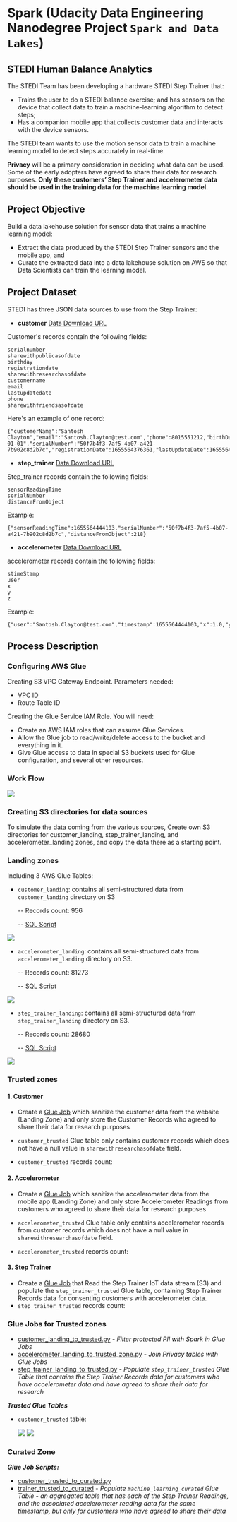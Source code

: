 
# Spark (Udacity Data Engineering Nanodegree Project `Spark and Data Lakes`)

## STEDI Human Balance Analytics
The STEDI Team has been developing a hardware STEDI Step Trainer that:

- Trains the user to do a STEDI balance exercise; and has sensors on the device that collect data to train a machine-learning algorithm to detect steps;
- Has a companion mobile app that collects customer data and interacts with the device sensors. 

The STEDI team wants to use the motion sensor data to train a machine learning model to detect steps accurately in real-time. 

**Privacy** will be a primary consideration in deciding what data can be used. Some of the early adopters have agreed to share their data for research purposes. **Only these customers’ Step Trainer and accelerometer data should be used in the training data for the machine learning model.**

## Project Objective
Build a data lakehouse solution for sensor data that trains a machine learning model: 
- Extract the data produced by the STEDI Step Trainer sensors and the mobile app, and 
- Curate the extracted data into a data lakehouse solution on AWS so that Data Scientists can train the learning model.

## Project Dataset
STEDI has three JSON data sources to use from the Step Trainer: 

- **customer**
[Data Download URL](https://github.com/udacity/nd027-Data-Engineering-Data-Lakes-AWS-Exercises/tree/main/project/starter/customer/landing)

Customer's records contain the following fields:

    serialnumber
    sharewithpublicasofdate
    birthday
    registrationdate
    sharewithresearchasofdate
    customername
    email
    lastupdatedate
    phone
    sharewithfriendsasofdate
Here's an example of one record:
```
{"customerName":"Santosh Clayton","email":"Santosh.Clayton@test.com","phone":8015551212,"birthDay":"1900-01-01","serialNumber":"50f7b4f3-7af5-4b07-a421-7b902c8d2b7c","registrationDate":1655564376361,"lastUpdateDate":1655564376361,"shareWithResearchAsOfDate":1655564376361.0,"shareWithPublicAsOfDate":1655564376361.0,"shareWithFriendsAsOfDate":1655564376361.0}

```
- **step_trainer**
[Data Download URL](https://github.com/udacity/nd027-Data-Engineering-Data-Lakes-AWS-Exercises/tree/main/project/starter/step_trainer/landing)

Step_trainer records contain the following fields:

    sensorReadingTime
    serialNumber
    distanceFromObject
Example:
```
{"sensorReadingTime":1655564444103,"serialNumber":"50f7b4f3-7af5-4b07-a421-7b902c8d2b7c","distanceFromObject":218}
```
- **accelerometer**
[Data Download URL](https://github.com/udacity/nd027-Data-Engineering-Data-Lakes-AWS-Exercises/tree/main/project/starter/accelerometer/landing)

accelerometer records contain the following fields:

    stimeStamp
    user
    x
    y
    z
Example:
```
{"user":"Santosh.Clayton@test.com","timestamp":1655564444103,"x":1.0,"y":-1.0,"z":-1.0}
```

## Process Description

### Configuring AWS Glue
Creating S3 VPC Gateway Endpoint. Parameters needed:
- VPC ID
- Route Table ID

Creating the Glue Service IAM Role. You will need:
- Create an AWS IAM roles that can assume Glue Services. 
- Allow the Glue job to read/write/delete access to the bucket and everything in it.
- Give Glue access to data in special S3 buckets used for Glue configuration, and several other resources.

### Work Flow
![](./images/workflow.jpeg)

### Creating S3 directories for data sources

To simulate the data coming from the various sources, Create own S3 directories for customer_landing, step_trainer_landing, and accelerometer_landing zones, and copy the data there as a starting point.

### Landing zones
Including 3 AWS Glue Tables:
- `customer_landing`: contains all semi-structured data from `customer_landing` directory on S3

    -- Records count: 956

    -- [SQL Script](https://github.com/udacity/nd027-Data-Engineering-Data-Lakes-AWS-Exercises/tree/main/project/starter/accelerometer/landing)

![](./images/customer_landing.png)

- `accelerometer_landing`: contains all semi-structured data from `accelerometer_landing` directory on S3.

    -- Records count: 81273

    -- [SQL Script](https://github.com/udacity/nd027-Data-Engineering-Data-Lakes-AWS-Exercises/tree/main/project/starter/accelerometer/landing)

![](./images/accelerometer_landing.png)

- `step_trainer_landing`: contains all semi-structured data from `step_trainer_landing` directory on S3.

    -- Records count: 28680

    -- [SQL Script](https://github.com/udacity/nd027-Data-Engineering-Data-Lakes-AWS-Exercises/tree/main/project/starter/accelerometer/landing)

![](./images/step_trainer_landing.png)

### Trusted zones
#### 1. Customer
- Create a [Glue Job](google.com) which sanitize the customer data from the website (Landing Zone) and only store the Customer Records who agreed to share their data for research purposes
- `customer_trusted` Glue table only contains customer records which does not have a null value in `sharewithresearchasofdate` field.

- `customer_trusted` records count:

#### 2. Accelerometer
- Create a [Glue Job](google.com) which sanitize the accelerometer data from the mobile app (Landing Zone) and only store Accelerometer Readings from customers who agreed to share their data for research purposes  

- `accelerometer_trusted` Glue table only contains accelerometer records from customer records which does not have a null value in `sharewithresearchasofdate` field.
- `accelerometer_trusted` records count: 

#### 3. Step Trainer
- Create a [Glue Job](google.com) that Read the Step Trainer IoT data stream (S3) and populate the `step_trainer_trusted` Glue table, containing Step Trainer Records data for consenting customers with accelerometer data.
- `step_trainer_trusted` records count: 

### Glue Jobs for Trusted zones
* [customer_landing_to_trusted.py](./Work/python/customer_landing_to_trusted.py) - _Filter protected PII with Spark in Glue Jobs_
* [accelerometer_landing_to_trusted_zone.py](./Work/python/accelerometer_landing_to_trusted_zone.py) - _Join Privacy tables with Glue Jobs_
* [step_trainer_landing_to_trusted.py](./Work/python/step_trainer_landing_to_trusted.py) - _Populate `step_trainer_trusted` Glue Table that contains the Step Trainer Records data for customers who have accelerometer data and have agreed to share their data for research_

_**Trusted Glue Tables**_ 

*  `customer_trusted` table: 

    <img src="./images/customer_trusted.png">

    <img src="./images/customer_trusted_2.png">

### Curated Zone

_**Glue Job Scripts:**_ 
* [customer_trusted_to_curated.py](./Work/python/customer_trusted_to_curated.py)
* [trainer_trusted_to_curated](./Work/python/trainer_trusted_to_curated.py) - _Populate `machine_learning_curated` Glue Table - an aggregated table that has each of the Step Trainer Readings, and the associated accelerometer reading data for the same timestamp, but only for customers who have agreed to share their data_
